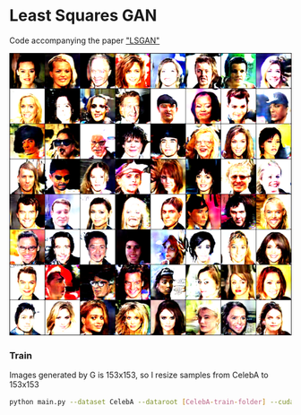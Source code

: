 Least Squares GAN
===============

Code accompanying the paper ["LSGAN"](https://arxiv.org/pdf/1611.04076.pdf)

![image](https://github.com/xingmimfl/pytorch_LSGAN/blob/master/imgs/fake_samples_79000.png)


### Train

Images generated by G is 153x153, so I resize samples from CelebA to 153x153

```bash
python main.py --dataset CelebA --dataroot [CelebA-train-folder] --cuda
```

